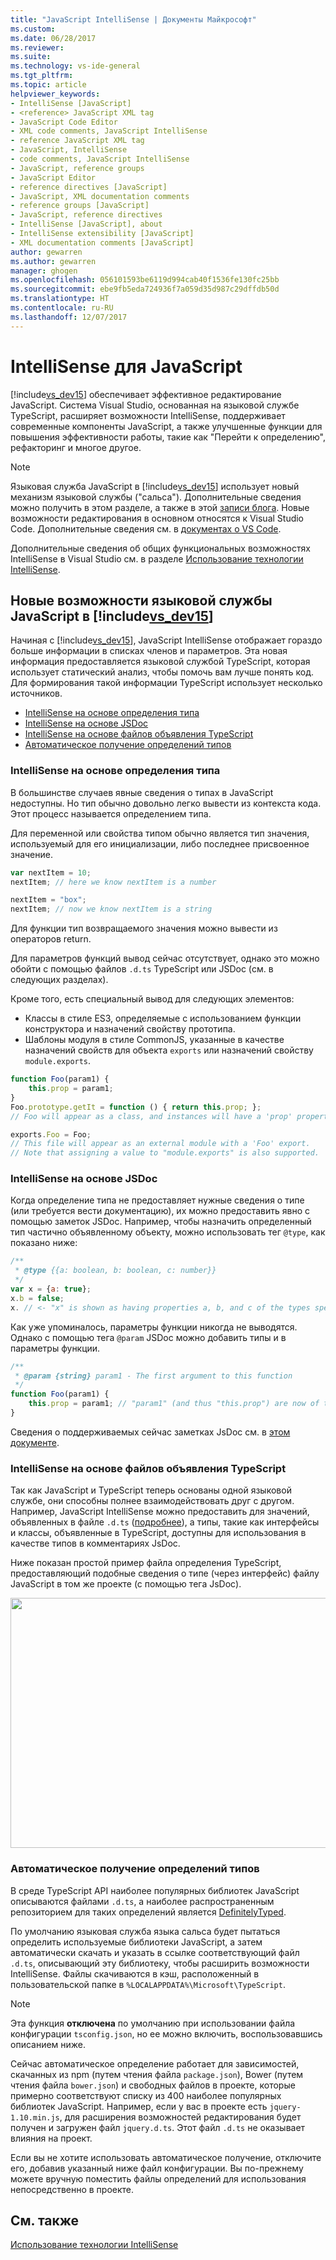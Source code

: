 ```yaml
---
title: "JavaScript IntelliSense | Документы Майкрософт"
ms.custom: 
ms.date: 06/28/2017
ms.reviewer: 
ms.suite: 
ms.technology: vs-ide-general
ms.tgt_pltfrm: 
ms.topic: article
helpviewer_keywords:
- IntelliSense [JavaScript]
- <reference> JavaScript XML tag
- JavaScript Code Editor
- XML code comments, JavaScript IntelliSense
- reference JavaScript XML tag
- JavaScript, IntelliSense
- code comments, JavaScript IntelliSense
- JavaScript, reference groups
- JavaScript Editor
- reference directives [JavaScript]
- JavaScript, XML documentation comments
- reference groups [JavaScript]
- JavaScript, reference directives
- IntelliSense [JavaScript], about
- IntelliSense extensibility [JavaScript]
- XML documentation comments [JavaScript]
author: gewarren
ms.author: gewarren
manager: ghogen
ms.openlocfilehash: 056101593be6119d994cab40f1536fe130fc25bb
ms.sourcegitcommit: ebe9fb5eda724936f7a059d35d987c29dffdb50d
ms.translationtype: HT
ms.contentlocale: ru-RU
ms.lasthandoff: 12/07/2017
---
```

# <a name="javascript-intellisense"></a>IntelliSense для JavaScript

[!include[vs_dev15](../misc/includes/vs_dev15_md.md)] обеспечивает эффективное редактирование JavaScript. Система Visual Studio, основанная на языковой службе TypeScript, расширяет возможности IntelliSense, поддерживает современные компоненты JavaScript, а также улучшенные функции для повышения эффективности работы, такие как "Перейти к определению", рефакторинг и многое другое.

> [!NOTE]
> Языковая служба JavaScript в [!include[vs_dev15](../misc/includes/vs_dev15_md.md)] использует новый механизм языковой службы ("сальса"). Дополнительные сведения можно получить в этом разделе, а также в этой [записи блога](https://blogs.msdn.microsoft.com/visualstudio/2016/11/28/more-productive-javascript-in-visual-studio-2017-rc). Новые возможности редактирования в основном относятся к Visual Studio Code. Дополнительные сведения см. в [документах о VS Code](https://code.visualstudio.com/docs/languages/javascript).

Дополнительные сведения об общих функциональных возможностях IntelliSense в Visual Studio см. в разделе [Использование технологии IntelliSense](../ide/using-intellisense.md).

## <a name="whats-new-in-the-javascript-language-service-in-includevsdev15miscincludesvsdev15mdmd"></a>Новые возможности языковой службы JavaScript в [!include[vs_dev15](../misc/includes/vs_dev15_md.md)]

Начиная с [!include[vs_dev15](../misc/includes/vs_dev15_md.md)], JavaScript IntelliSense отображает гораздо больше информации в списках членов и параметров.
Эта новая информация предоставляется языковой службой TypeScript, которая использует статический анализ, чтобы помочь вам лучше понять код.
Для формирования такой информации TypeScript использует несколько источников.

- [IntelliSense на основе определения типа](#TypeInference)
- [IntelliSense на основе JSDoc](#JsDoc)
- [IntelliSense на основе файлов объявления TypeScript](#TSDeclFiles)
- [Автоматическое получение определений типов](#Auto)

### <a name="TypeInference"></a>IntelliSense на основе определения типа

В большинстве случаев явные сведения о типах в JavaScript недоступны. Но тип обычно довольно легко вывести из контекста кода.
Этот процесс называется определением типа.

Для переменной или свойства типом обычно является тип значения, используемый для его инициализации, либо последнее присвоенное значение.

```js
var nextItem = 10;
nextItem; // here we know nextItem is a number

nextItem = "box";
nextItem; // now we know nextItem is a string
```

Для функции тип возвращаемого значения можно вывести из операторов return.

Для параметров функций вывод сейчас отсутствует, однако это можно обойти с помощью файлов `.d.ts` TypeScript или JSDoc (см. в следующих разделах).

Кроме того, есть специальный вывод для следующих элементов:

- Классы в стиле ES3, определяемые с использованием функции конструктора и назначений свойству прототипа.
- Шаблоны модуля в стиле CommonJS, указанные в качестве назначений свойств для объекта `exports` или назначений свойству `module.exports`.

```js
function Foo(param1) {
    this.prop = param1;
}
Foo.prototype.getIt = function () { return this.prop; };
// Foo will appear as a class, and instances will have a 'prop' property and a 'getIt' method.

exports.Foo = Foo;
// This file will appear as an external module with a 'Foo' export.
// Note that assigning a value to "module.exports" is also supported.
```

### <a name="JsDoc"></a> IntelliSense на основе JSDoc

Когда определение типа не предоставляет нужные сведения о типе (или требуется вести документацию), их можно предоставить явно с помощью заметок JSDoc.  Например, чтобы назначить определенный тип частично объявленному объекту, можно использовать тег `@type`, как показано ниже:

```js
/**
 * @type {{a: boolean, b: boolean, c: number}}
 */
var x = {a: true};
x.b = false;
x. // <- "x" is shown as having properties a, b, and c of the types specified
```

Как уже упоминалось, параметры функции никогда не выводятся. Однако с помощью тега `@param` JSDoc можно добавить типы и в параметры функции.

```js
/**
 * @param {string} param1 - The first argument to this function
 */
function Foo(param1) {
    this.prop = param1; // "param1" (and thus "this.prop") are now of type "string".
}
```

Сведения о поддерживаемых сейчас заметках JsDoc см. в [этом документе](https://github.com/Microsoft/TypeScript/wiki/JsDoc-support-in-JavaScript).

### <a name="TsDeclFiles"></a> IntelliSense на основе файлов объявления TypeScript

Так как JavaScript и TypeScript теперь основаны одной языковой службе, они способны полнее взаимодействовать друг с другом. Например, JavaScript IntelliSense можно предоставить для значений, объявленных в файле `.d.ts` ([подробнее](https://www.typescriptlang.org/docs/handbook/declaration-files/introduction.html)), а типы, такие как интерфейсы и классы, объявленные в TypeScript, доступны для использования в качестве типов в комментариях JsDoc. 

Ниже показан простой пример файла определения TypeScript, предоставляющий подобные сведения о типе (через интерфейс) файлу JavaScript в том же проекте (с помощью тега JsDoc).

<img src="https://raw.githubusercontent.com/wiki/Microsoft/TypeScript/images/decl1.png" height="400" width="640"/>

### <a name="Auto"></a> Автоматическое получение определений типов

В среде TypeScript API наиболее популярных библиотек JavaScript описываются файлами `.d.ts`, а наиболее распространенным репозиторием для таких определений является [DefinitelyTyped](https://github.com/DefinitelyTyped/DefinitelyTyped).

По умолчанию языковая служба языка сальса будет пытаться определить используемые библиотеки JavaScript, а затем автоматически скачать и указать в ссылке соответствующий файл `.d.ts`, описывающий эту библиотеку, чтобы расширить возможности IntelliSense. Файлы скачиваются в кэш, расположенный в пользовательской папке в `%LOCALAPPDATA%\Microsoft\TypeScript`.

> [!NOTE]
> Эта функция **отключена** по умолчанию при использовании файла конфигурации `tsconfig.json`, но ее можно включить, воспользовавшись описанием ниже.

Сейчас автоматическое определение работает для зависимостей, скачанных из npm (путем чтения файла `package.json`), Bower (путем чтения файла `bower.json`) и свободных файлов в проекте, которые примерно соответствуют списку из 400 наиболее популярных библиотек JavaScript. Например, если у вас в проекте есть `jquery-1.10.min.js`, для расширения возможностей редактирования будет получен и загружен файл `jquery.d.ts`. Этот файл `.d.ts` не оказывает влияния на проект.

Если вы не хотите использовать автоматическое получение, отключите его, добавив указанный ниже файл конфигурации. Вы по-прежнему можете вручную поместить файлы определений для использования непосредственно в проекте.

## <a name="see-also"></a>См. также

[Использование технологии IntelliSense](../ide/using-intellisense.md)